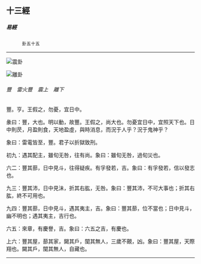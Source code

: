 

## 十三經

##### 易經
　　　`卦五十五`

* * *

![震卦](../../imgs/a003.gif)

![離卦](../../imgs/a008.gif)

###### 豐　雷火豐　震上　離下

豐。亨。王假之，勿憂，宜日中。

彖曰：豐，大也。明以動，故豐。王假之，尚大也。勿憂宜日中，宜照天下也。日中則昃，月盈則食，天地盈虛，與時消息，而況于人乎？況于鬼神乎？

象曰：雷電皆至，豐。君子以折獄致刑。

初九：遇其配主，雖旬无咎，往有尚。象曰：雖旬无咎，過旬災也。

六二：豐其蔀，日中見斗，往得疑疾。有孚發若，吉。象曰：有孚發若，信以發志也。

九三：豐其沛，日中見沬，折其右肱，无咎。象曰：豐其沛，不可大事也；折其右肱，終不可用也。

九四：豐其蔀，日中見斗，遇其夷主，吉。象曰：豐其蔀，位不當也；日中見斗，幽不明也；遇其夷主，吉行也。

六五：來章，有慶譽，吉。象曰：六五之吉，有慶也。

上六：豐其屋，蔀其家，闚其戶，闃其無人，三歲不覿，凶。象曰：豐其屋，天際翔也。闚其戶，闃其無人，自藏也。

* * *

